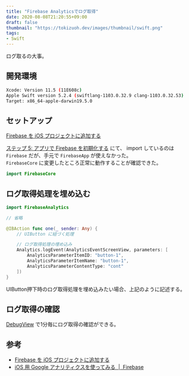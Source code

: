 ```yaml
---
title: "Firebase Analyticsでログ取得"
date: 2020-08-08T21:20:55+09:00
draft: false
thumbnail: "https://tokizuoh.dev/images/thumbnail/swift.png"
tags:
- Swift
---
```

ログ取るの大事。  
<!--more-->  
  
## 開発環境  
  
```bash
Xcode: Version 11.5 (11E608c)  
Apple Swift version 5.2.4 (swiftlang-1103.0.32.9 clang-1103.0.32.53)
Target: x86_64-apple-darwin19.5.0
```
  
## セットアップ  
  
[Firebase を iOS プロジェクトに追加する](https://firebase.google.com/docs/ios/setup)  
  
[ステップ 5: アプリで Firebase を初期化する](https://firebase.google.com/docs/ios/setup#initialize-firebase) にて、 import しているのは `Firebase` だが、手元で `FirebaseApp` が使えなかった。  
`FirebaseCore` に変更したところ正常に動作することが確認できた。  
  
```swift
import FirebaseCore
```
  
## ログ取得処理を埋め込む  
  
```swift
import FirebaseAnalytics

// 省略

@IBAction func one(_ sender: Any) {
    // UIButton に紐づく処理

    // ログ取得処理の埋め込み
    Analytics.logEvent(AnalyticsEventScreenView, parameters: [
        AnalyticsParameterItemID: "button-1",
        AnalyticsParameterItemName: "button-1",
        AnalyticsParameterContentType: "cont"
    ])
}
```
  
UIButton押下時のログ取得処理を埋め込みたい場合、上記のように記述する。  
  
## ログ取得の確認  
[DebugView](https://console.firebase.google.com/project/_/analytics/debugview?hl=ja) で1分毎にログ取得の確認ができる。  
  
## 参考  
- [Firebase を iOS プロジェクトに追加する](https://firebase.google.com/docs/ios/setup#swift_1)
- [iOS 用 Google アナリティクスを使ってみる  |  Firebase](https://firebase.google.com/docs/analytics/ios/start)